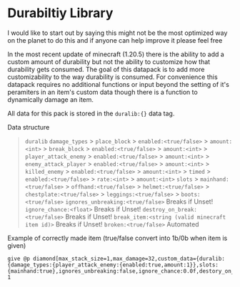 # Durabiltiy Library
I would like to start out by saying this might not be the most optimized way on the planet to do this and if anyone can help improve it please feel free

In the most recent update of minecraft (1.20.5) there is the ability to add a custom amount of durability but not the ability to customize how that durability gets consumed. The goal of this datapack is to add more customizability to the way durability is consumed.
For convenience this datapack requires no additional functions or input beyond the setting of it's peramiters in an item's custom data though there is a function to dynamically damage an item.

All data for this pack is stored in the `duralib:{}` data tag.

Data structure
> `duralib`
  > `damage_types`
    > `place_block`
      > `enabled:<true/false>`
      > `amount:<int>`
    > `break_block`
      > `enabled:<true/false>`
      > `amount:<int>`
    > `player_attack_enemy`
      > `enabled:<true/false>`
      > `amount:<int>`
    > `enemy_attack_player`
      > `enabled:<true/false>`
      > `amount:<int>`
    > `killed_enemy`
      > `enabled:<true/false>`
      > `amount:<int>`
    > `timed`
      > `enabled:<true/false>`
      > `rate:<int>`
      > `amount:<int>`
  > `slots`
    > `mainhand:<true/false>`
    > `offhand:<true/false>`
    > `helmet:<true/false>`
    > `chestplate:<true/false>`
    > `leggings:<true/false>`
    > `boots:<true/false>`
  > `ignores_unbreaking:<true/false>` Breaks if Unset!
  > `ignore_chance:<float>` Breaks if Unset!
  > `destroy_on_break:<true/false>` Breaks if Unset!
  > `break_item:<string (valid minecraft item id)>` Breaks if Unset!
  > `broken:<true/false>` Automated




Example of correctly made item (true/false convert into 1b/0b when item is given)
````mcfunction
give @p diamond[max_stack_size=1,max_damage=32,custom_data={duralib:{damage_types:{player_attack_enemy:{enabled:true,amount:1}},slots:{mainhand:true},ignores_unbreaking:false,ignore_chance:0.0f,destory_on_break:true,break_item:"minecraft:diamond"}}] 1
```` 
